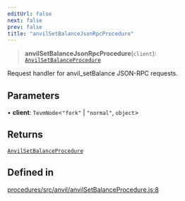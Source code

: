 ```yaml
---
editUrl: false
next: false
prev: false
title: "anvilSetBalanceJsonRpcProcedure"
---
```


> **anvilSetBalanceJsonRpcProcedure**(`client`): [`AnvilSetBalanceProcedure`](/reference/tevm/procedures/type-aliases/anvilsetbalanceprocedure/)

Request handler for anvil_setBalance JSON-RPC requests.

## Parameters

• **client**: `TevmNode`\<`"fork"` \| `"normal"`, `object`\>

## Returns

[`AnvilSetBalanceProcedure`](/reference/tevm/procedures/type-aliases/anvilsetbalanceprocedure/)

## Defined in

[procedures/src/anvil/anvilSetBalanceProcedure.js:8](https://github.com/evmts/tevm-monorepo/blob/main/packages/procedures/src/anvil/anvilSetBalanceProcedure.js#L8)
